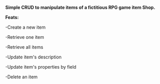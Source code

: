 <b>Simple CRUD to manipulate items of a fictitious RPG game item Shop.</b>  


<b>Feats:  </b>

-Create a new item  

-Retrieve one item   

-Retrieve all items  

-Update item's description  

-Update item's properties by field  

-Delete an item  



  
  

